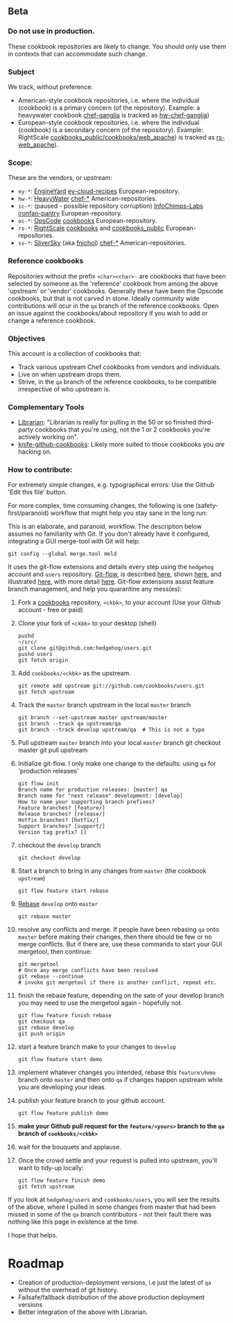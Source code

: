 ## Beta
### Do not use in production.
These cookbook repositories are likely to change.  You should only use them in
contexts that can accommodate such change.

### Subject
We track, without preference:

 - American-style cookbook repositories, i.e. where the individual (cookbook) is a primary concern (of the repository).
 Example: a heavywater cookbook
[chef-ganglia](https://github.com/heavywater/chef-ganglia) is tracked as [hw-chef-ganglia](https://github.com/cookbooks/hw-chef-ganglia))
 - European-style cookbook repositories, i.e. where the individual (cookbook) is a secondary concern (of the repository).
  Example: RightScale [cookbooks_public/cookbooks/web_apache](https://github.com/rightscale/cookbooks_public/tree/master/cookbooks/web_apache))
is tracked as [rs-web_apache](https://github.com/cookbooks/rs-web_apache)).

### Scope:
These are the vendors, or upstream:

 - `ey-*`: [EngineYard](http://www.engineyard.com) [ey-cloud-recipes](https://github.com/engineyard/ey-cloud-recipes) European-repository.
 - `hw-*`: [HeavyWater](http://heavywater.ca/) [chef-*](https://github.com/search?q=%27chef-%27+username%3Aheavywater&repo=&langOverride=&start_value=1&type=Repositories&language=) American-repositories.
 - `ic-*`: (paused - possible repository corruption) [InfoChimps-Labs](http://www.infochimps.com/) [ironfan-pantry](https://github.com/infochimps-labs/ironfan-pantry) European-repository.
 - `oc-*`: [OpsCode](http://www.opscode.com/) [cookbooks](https://github.com/opscode/cookbooks) European-repository.
 - `rs-*`: [RightScale](http://www.rightscale.com/) [cookbooks](https://github.com/rightscale/cookbooks) and [cookbooks_public](https://github.com/rightscale/cookbooks_public) European-repositories.
 - `ss-*`: [SliverSky](http://silversky.ca/) (aka [fnichol](https://github.com/fnichol)) [chef-*](https://github.com/search?q=%27chef-%27+username%3Afnichol&repo=&langOverride=&start_value=1&type=Repositories&language=) American-repositories.

### Reference cookbooks
Repositories without the prefix `<char><char>-` are cookbooks that have been selected by
someone as the 'reference' cookbook from among the above 'upstream' or 'vendor'
cookbooks.  Generally these have been the Opscode cookbooks, but that is not
carved in stone. Ideally community wide contributions will ocur in the `qa`
branch of the reference cookbooks.  Open an issue against the cookbooks/about
repository if you wish to add or change a reference cookbook.

### Objectives
This account is a collection of cookbooks that:

 - Track various upstream Chef cookbooks from vendors and individuals.
 - Live on when upstream drops them.
 - Strive, in the `qa` branch of the reference cookbooks, to be compatible irrespective of who upstream is.

### Complementary Tools
 - [Librarian](https://github.com/applicationsonline/librarian): "Librarian is really for pulling in the 50 or so finished third-party cookbooks that you're using, not the 1 or 2 cookbooks you're actively working on".
 - [knife-github-cookbooks](https://github.com/websterclay/knife-github-cookbooks): Likely more suited to those cookbooks you *are* hacking on.

### How to contribute:
For extremely simple changes, e.g. typographical errors: Use the Github 'Edit this file' button.

For more complex, time consuming changes, the following is one (safety-first/paranoid) workflow that might help you stay sane in the long run:

This is an elaborate, and paranoid, workflow.
The description below assumes no familiarity with Git.
If you don't already have it configured, integrating a GUI merge-tool with Git will help:

    git config --global merge.tool meld

It uses the git-flow extensions and details every step using the `hedgehog` account and `users` repository.
[Git-flow](https://github.com/nvie/gitflow), is described [here](http://jeffkreeftmeijer.com/2010/why-arent-you-using-git-flow/),
shown [here](http://buildamodule.com/video/change-management-and-version-control-deploying-releases-features-and-fixes-with-git-how-to-use-a-scalable-git-branching-model-called-gitflow),
and illustrated [here](https://github.com/eadz/Git-Flow-Example), with more detail
[here](http://yakiloo.com/getting-started-git-flow/).
Git-flow extensions assist feature branch management, and help you quarantine any mess(es):

 1. Fork a [cookbooks](https://github.com/cookbooks) repository, `<ckbk>`, to your account (Use your Github account - free or paid)
 1. Clone your fork of `<ckbk>` to your desktop (shell)

        pushd
        ~/src/
        git clone git@github.com:hedgehog/users.git
        pushd users
        git fetch origin
 1. Add `cookbooks/<ckbk>` as the upstream.

        git remote add upstream git://github.com/cookbooks/users.git
        git fetch upstream
 1. Track the `master` branch upstream in the local `master` branch

        git branch --set-upstream master upstream/master
        git branch --track qa upstream/qa
        git branch --track develop upstream/qa  # This is not a typo
 1. Pull upstream `master` branch into your local `master` branch
        git checkout master
        git pull upstream
 1. Initialize git-flow.  I only make one change to the defaults: using `qa` for
    'production releases'

        git flow init
        Branch name for production releases: [master] qa
        Branch name for "next release" development: [develop]
        How to name your supporting branch prefixes?
        Feature branches? [feature/]
        Release branches? [release/]
        Hotfix branches? [hotfix/]
        Support branches? [support/]
        Version tag prefix? []
 1. checkout the `develop` branch

        git checkout develop
 1. Start a branch to bring in any changes from `master` (the cookbook `upstream`)

        git flow feature start rebase
 1. [Rebase](http://book.git-scm.com/4_rebasing.html) `develop` onto `master`

        git rebase master
 1. resolve any conflicts and merge. If people have been rebasing `qa` onto
 `master` before making their changes, then there should be few or no merge conflicts.
  But if there are, use these commands to start your GUI mergetool, then continue:

        git mergetool
        # Once any merge conflicts have been resolved
        git rebase --continue
        # invoke git mergetool if there is another conflict, repeat etc.
 1. finish the rebase feature, depending on the sate of your develop branch you may need to use the mergetool again - hopefully not.

        git flow feature finish rebase
        git checkout qa
        git rebase develop
        git push origin
 1. start a feature branch make to your changes to `develop`

        git flow feature start demo
 1. implement whatever changes you intended, rebase this `feature\demo` branch
 onto `master` and then onto `qa` if changes happen upstream while you are developing your ideas
 1. publish your feature branch to your github account.

        git flow feature publish demo
 1. **make your Github pull request for the `feature/<yours>` branch to the `qa` branch of `cookbooks/<ckbk>`**
 1. wait for the bouquets and applause.
 1. Once the crowd settle and your request is pulled into upstream, you'll want to tidy-up locally:

        git flow feature finish demo
        git fetch upstream

If you look at `hedgehog/users` and `cookbooks/users`, you will see the results
of the above, where I pulled in some changes from master that had been missed in some
of the `qa` branch contributors - not their fault there was nothing like this page
in existence at the time.

I hope that helps.

# Roadmap
 - Creation of production-deployment versions, i.e just the latest of `qa` without
 the overhead of git history.
 - Failsafe/fallback distribution of the above production deployment versions
 - Better integration of the above with Librarian.

